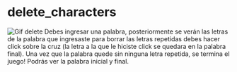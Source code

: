# delete_characters
![Gif delete](https://media3.giphy.com/media/vohOR29F78sGk/giphy.gif)
Debes ingresar una palabra, posteriormente se verán las letras de la palabra que ingresaste
para borrar las letras repetidas debes hacer click sobre la cruz (la letra 
a la que le hiciste click se quedara en la palabra final).
Una vez que la palabra quede sin ninguna letra repetida, se termina el juego!
Podrás ver la palabra inicial y final.
